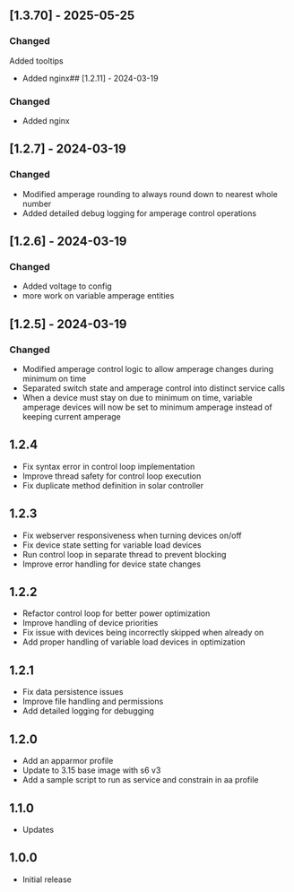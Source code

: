 <!-- https://developers.home-assistant.io/docs/add-ons/presentation#keeping-a-changelog -->

## [1.3.70] - 2025-05-25
### Changed
Added tooltips

- Added nginx## [1.2.11] - 2024-03-19
### Changed
- Added nginx

## [1.2.7] - 2024-03-19
### Changed
- Modified amperage rounding to always round down to nearest whole number
- Added detailed debug logging for amperage control operations

## [1.2.6] - 2024-03-19
### Changed
- Added voltage to config
- more work on variable amperage entities

## [1.2.5] - 2024-03-19
### Changed
- Modified amperage control logic to allow amperage changes during minimum on time
- Separated switch state and amperage control into distinct service calls
- When a device must stay on due to minimum on time, variable amperage devices will now be set to minimum amperage instead of keeping current amperage

## 1.2.4

- Fix syntax error in control loop implementation
- Improve thread safety for control loop execution
- Fix duplicate method definition in solar controller

## 1.2.3

- Fix webserver responsiveness when turning devices on/off
- Fix device state setting for variable load devices
- Run control loop in separate thread to prevent blocking
- Improve error handling for device state changes

## 1.2.2

- Refactor control loop for better power optimization
- Improve handling of device priorities
- Fix issue with devices being incorrectly skipped when already on
- Add proper handling of variable load devices in optimization

## 1.2.1

- Fix data persistence issues
- Improve file handling and permissions
- Add detailed logging for debugging

## 1.2.0

- Add an apparmor profile
- Update to 3.15 base image with s6 v3
- Add a sample script to run as service and constrain in aa profile

## 1.1.0

- Updates

## 1.0.0

- Initial release
